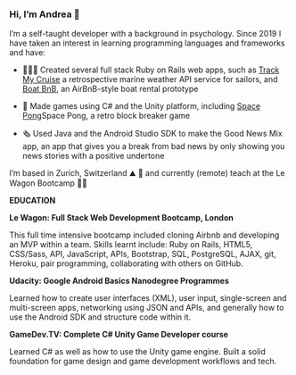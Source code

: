 ### Hi, I’m Andrea 👋

I’m a self-taught developer with a background in psychology. Since 2019 I have taken an interest in learning programming languages and frameworks and have:


* 👩🏽‍💻 Created several full stack Ruby on Rails web apps, such as [Track My Cruise](http://www.trackmycruise.com) a retrospective marine weather API service for sailors, and [Boat BnB](https://airbnb-pinefoambath.herokuapp.com), an AirBnB-style boat rental prototype

* 🚀 Made games using C# and the Unity platform, including [Space Pong](https://rollmopsgames.itch.io/spacepong)Space Pong, a retro block breaker game 

* 🗞 Used Java and the Android Studio SDK to make the Good News Mix app, an app that gives you a break from bad news by only showing you news stories with a positive undertone 

I’m based in Zurich, Switzerland ⛰ 🍫 and currently (remote) teach at the Le Wagon Bootcamp 🙇‍♀️ 

**EDUCATION**

**Le Wagon: Full Stack Web Development Bootcamp, London**

This full time intensive bootcamp included cloning Airbnb and developing an MVP within a team. Skills learnt include: Ruby on Rails, HTML5, CSS/Sass, API, JavaScript, APIs, Bootstrap, SQL, PostgreSQL, AJAX, git, Heroku, pair programming, collaborating with others on GitHub.

**Udacity: Google Android Basics Nanodegree Programmes** 

Learned how to create user interfaces (XML), user input, single-screen and multi-screen apps, networking using JSON and APIs, and generally how to use the Android SDK and structure code within it. 

**GameDev.TV: Complete C# Unity Game Developer course**

Learned C# as well as how to use the Unity game engine. Built a solid foundation for game design and game development workflows and tech.  

